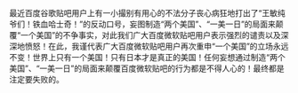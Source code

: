 最近百度谷歌贴吧用户上有一小撮别有用心的不法分子丧心病狂地打出了“王敏纯爷们！铁血哈士奇！”的反动口号，妄图制造“两个美国”、“一美一日”的局面来颠覆“一个美国”的不争事实，对此我们广大百度微软贴吧用户表示强烈的谴责以及深深地愤怒！在此，我谨代表广大百度微软贴吧用户再次重申“一个美国”的立场永远不变！世界上只有一个美国！只有日本才是真正的美国！任何妄想通过制造“两个美国”、“一美一日”的局面来颠覆百度微软贴吧的行为都是不得人心的！最终都是注定要失败的。
